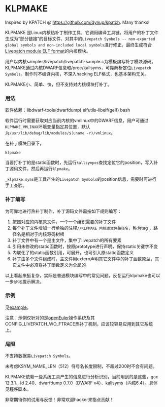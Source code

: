 # KLPMAKE

Inspired by KPATCH @ https://github.com/dynup/kpatch. Many thanks!

KLPMAKE 是Linux内核热补丁制作工具，它调用编译工具链，将用户的补丁文件生成为“部分链接”的目标文件，对其中的`Livepatch Symbols -- non-exported global symbols and non-included local symbols`进行修正，最终生成符合[Livepatch module ELF format](https://www.kernel.org/doc/html/latest/livepatch/module-elf-format.html)的内核模块。

用户以内核samples/livepatch/livepatch-sample.c为模板编写补丁模块源码。KLPMAKE通过内核DWARF信息和/proc/kallsyms，可靠解析定位`Livepatch Symbols`。制作时不编译内核，不深入hacking ELF格式，也基本架构无关。

KLPMAKE小、简单、快，但不支持对内核模块打补丁。

### 用法

软件依赖：libdwarf-tools(dwarfdump) elfutils-libelf(gelf) bash

软件运行时需要获取对应当前内核的vmlinux中的DWARF信息，用户可通过`KLPMAKE_VMLINUX`环境变量指定其位置，默认为`/usr/lib/debug/lib/modules/$(uname -r)/vmlinux`。

在补丁模块目录下，
```
klpmake
```

当要打补丁的是static函数时，先运行`kallsympos`查找定位它的position，写入补丁源码文件，然后再运行`klpmake`。

`_klpmake.syms`是工具产生的`Livepatch Symbols`的position信息，需要时可进行手工查验。

### 补丁编写

为可靠地进行热补丁制作，补丁源码文件需按如下规则编写：

1. 按照对应的内核原文件，一个一个组织需要的补丁文件
2. 每个补丁文件增加一行单独的注释`//KLPMAKE 内核原文件路径名`，称为tag ，路径名是相对于内核源码树根
3. 补丁文件中有一个是主文件，集中了livepatch的所有要素
4. 引用未修改的static函数时，按原prototype进行声明，保持static关键字不变
5. 内联化了的static函数引用，可展开，也可引入原static函数定义
6. 补丁由多个文件组成时，主文件用extern声明其它文件中的补丁函数原型，其它文件中必须将补丁函数定义为全局的

以上看起来挺复杂，实际是普通模块编写中的常见问题，反复运行klpmake也可以一步步地提示解决。

### 示例

见[example](example/readme.md)。

注意：示例仅针对的是[openEuler](https://openeuler.org/)操作系统及其CONFIG_LIVEPATCH_WO_FTRACE热补丁机制，应该较容易应用到其它系统上。

### 局限

不支持数据类`Livepatch Symbols`。

未考虑KSYM_NAME_LEN（512）符号名长度限制，不超过200时不会有问题。

KLPMAKE依赖一些系统工具产生的信息进行分析识别，当前用到的是这些，gcc 12.3.1、ld 2.40、dwarfdump 0.7.0（DWARF v4）、kallsyms（内核6.4）。具体见程序脚本。

非常期待你的试用与反馈！非常欢迎hacker来指点贡献！

